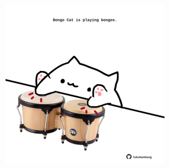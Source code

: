 <!-- built at 12/10/2023, 11:00:50 UTC -->
<p align="center">
  <img width="500" height="500" src="./ReadmeImage.svg">
</p>
